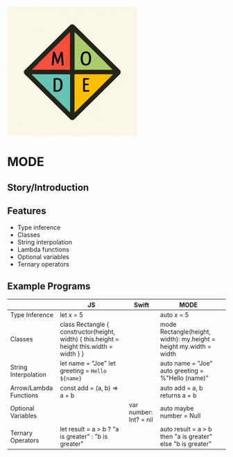 <img src="./docs/mode_logo.png" alt="mode_logo" style="width:300px;">

# MODE

## Story/Introduction

## Features

- Type inference
- Classes
- String interpolation
- Lambda functions
- Optional variables
- Ternary operators

## Example Programs

|                        | JS                                                                                         | Swift                  | MODE                                                               |     |
| ---------------------- | ------------------------------------------------------------------------------------------ | ---------------------- | ------------------------------------------------------------------ | --- |
| Type Inference         | let x = 5                                                                                  |                        | auto x = 5                                                         |     |
| Classes                | class Rectangle { constructor(height, width) { this.height = height this.width = width } } |                        | mode Rectangle(height, width): my.height = height my.width = width |     |
| String Interpolation   | let name = "Joe" let greeting = `Hello ${name}`                                            |                        | auto name = "Joe" auto greeting = %"Hello (name)"                  |     |
| Arrow/Lambda Functions | const add = (a, b) => a + b                                                                |                        | auto add = a, b returns a + b                                      |     |
| Optional Variables     |                                                                                            | var number: Int? = nil | auto maybe number = Null                                           |     |
| Ternary Operators      | let result = a > b ? "a is greater" : "b is greater"                                       |                        | auto result = a > b then "a is greater" else "b is greater"        |     |
